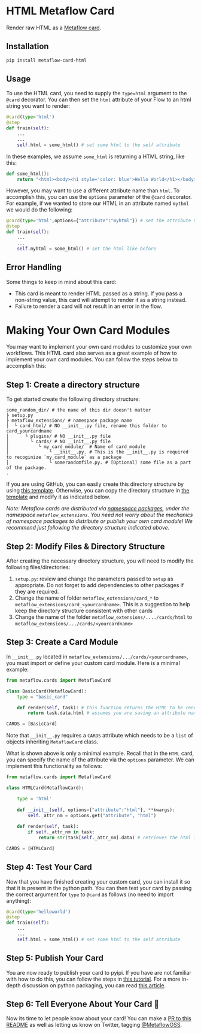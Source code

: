 # HTML Metaflow Card

Render raw HTML as a [Metaflow card][1].

## Installation

```bash
pip install metaflow-card-html
```

## Usage

To use the HTML card, you need to supply the `type=html` argument to the `@card` decorator.  You can then set the `html` attribute of your Flow to an html string you want to render:

```python
@card(type='html')
@step
def train(self):
    ...
    ...
    self.html = some_html() # set some html to the self attribute
```

In these examples, we assume `some_html` is returning a HTML string, like this:

```py
def some_html():
    return "<html><body><h1 style='color: blue'>Hello World</h1></body></html>"
```

However, you may want to use a different attribute name than `html`.  To accomplish this, you can use the `options` parameter of the `@card` decorator.  For example, if we wanted to store our HTML in an attribute named `mythml` we would do the following:

```python
@card(type='html',options={"attribute":"myhtml"}) # set the attribute name to myhtml
@step
def train(self):
    ...
    ...
    self.myhtml = some_html() # set the html like before
```

## Error Handling

Some things to keep in mind about this card:

- This card is meant to render HTML passed as a string.  If you pass a non-string value, this card will attempt to render it as a string instead.  
- Failure to render a card will not result in an error in the flow.

# Making Your Own Card Modules

You may want to implement your own card modules to customize your own workflows.  This HTML card also serves as a great example of how to implement your own card modules.  You can follow the steps below to accomplish this:

## Step 1: Create a directory structure

To get started create the following directory structure:

```
some_random_dir/ # the name of this dir doesn't matter
├ setup.py
├ metaflow_extensions/ # namespace package name 
│  └ card_html/ # NO __init__.py file, rename this folder to card_yourcardname
│      └ plugins/ # NO __init__.py file
│        └ cards/ # NO __init__.py file 
│           └ my_card_module/  # Name of card_module
│               └ __init__.py. # This is the __init__.py is required to recoginize `my_card_module` as a package
│               └ somerandomfile.py. # [Optional] some file as a part of the package. 
.
```

If you are using GitHub, you can easily create this directory structure by using [this template][2].  Otherwise, you can copy the directory structure in [the template](https://github.com/outerbounds/metaflow-card-template) and modify it as indicated below.

_Note: Metaflow cards are distributed via [namespace packages](https://packaging.python.org/en/latest/guides/packaging-namespace-packages/), under the namespace `metaflow_extensions`.  You need not worry about the mechanics of namespace packages to distribute or publish your own card module!  We recommend just following the directory structure indicated above._

## Step 2: Modify Files & Directory Structure

After creating the necessary directory structure, you will need to modify the following files/directories:

1. `setup.py`: review and change the parameters passed to `setup` as appropriate.  Do not forget to add dependencies to other packages if they are required.
2. Change the name of folder `metaflow_extensions/card_*` to `metaflow_extensions/card_<yourcardname>`.  This is a suggestion to help keep the directory structure consistent with other cards
3. Change the name of the folder `metaflow_extensions/..../cards/html` to `metaflow_extensions/.../cards/<yourcardname>`

## Step 3: Create a Card Module

In `__init__.py` located in `metaflow_extensions/.../cards/<yourcardname>`, you must import or define your custom card module. Here is a minimal example:

```python
from metaflow.cards import MetaflowCard

class BasicCard(MetaflowCard):
    type = "basic_card"

    def render(self, task): # this function returns the HTML to be rendered
        return task.data.html # assumes you are saving an attribute named `html` in the task

CARDS = [BasicCard]
```

Note that `__init__.py` requires a `CARDS` attribute which needs to be a `list` of objects inheriting `MetaflowCard` class.  

What is shown above is only a minimal example.  Recall that in the `HTML` card, you can specify the name of the attribute via the `options` parameter.  We can implement this functionality as follows:

```python
from metaflow.cards import MetaflowCard

class HTMLCard(MetaflowCard):

    type = 'html'
    
    def __init__(self, options={"attribute":"html"}, **kwargs):
        self._attr_nm = options.get("attribute", "html")
 
    def render(self, task):
        if self._attr_nm in task:
            return str(task[self._attr_nm].data) # retrieves the html from the task by accessing `task[self._attr_nm]`

CARDS = [HTMLCard]
```

## Step 4: Test Your Card

Now that you have finished creating your custom card, you can install it so that it is  present in the python path.   You can then test your card by passing the correct argument for `type` to `@card` as follows (no need to import anything):

```python
@card(type='helloworld')
@step
def train(self):
    ...
    ...
    self.html = some_html() # set some html to the self attribute
```

## Step 5: Publish Your Card

You are now ready to publish your card to pyipi.  If you have are not familiar with how to do this, you can follow the steps in [this tutorial](https://realpython.com/pypi-publish-python-package/).  For a more in-depth discussion on python packaging, you can read [this article](https://packaging.python.org/tutorials/packaging-projects/).

## Step 6: Tell Everyone About Your Card :rocket:

Now its time to let people know about your card!  You can make a [PR to this README][3] as well as letting us know on Twitter, tagging [@MetaflowOSS](https://twitter.com/MetaflowOSS).


[1]: https://docs.metaflow.org/
[2]: https://github.com/outerbounds/metaflow-card-template/generate
[3]: https://github.com/outerbounds/awesome-metaflow/edit/main/README.md

